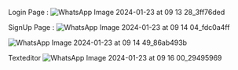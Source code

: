 Login Page :
![WhatsApp Image 2024-01-23 at 09 13 28_3ff76ded](https://github.com/KishorAsabe/collaborative-doc-editor/assets/121466637/bd02e212-504c-49ff-8e95-07884dd30f48)

SignUp Page :
![WhatsApp Image 2024-01-23 at 09 14 04_fdc0a4ff](https://github.com/KishorAsabe/collaborative-doc-editor/assets/121466637/49d42afc-404f-406a-9626-5c11082a44f7)

![WhatsApp Image 2024-01-23 at 09 14 49_86ab493b](https://github.com/KishorAsabe/collaborative-doc-editor/assets/121466637/394a5800-98d7-493f-8a39-60f1701ae892)

Texteditor
![WhatsApp Image 2024-01-23 at 09 16 00_29495969](https://github.com/KishorAsabe/collaborative-doc-editor/assets/121466637/c5ac0292-dba7-4aa2-8308-8cc0e4e4c97d)




